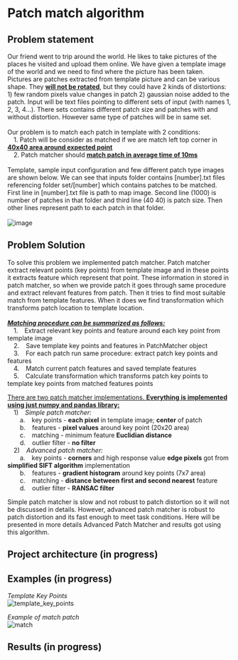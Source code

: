 # Patch match algorithm
## Problem statement
<p align="justify">

Our friend went to trip around the world. He likes to take pictures of the places he visited and upload them online. We have given a template image of the world and we need to find where the picture has been taken.<br/> 
Pictures are patches extracted from template picture and can be various shape. They <ins>**will not be rotated**</ins>,  but they could have 2 kinds of distortions: 1) few random pixels value changes in patch 2) gaussian noise added to the patch. Input will be text files pointing to different sets of input (with names 1, 2, 3, 4…). There sets contains different patch size and patches with and without distortion. However same type of patches will be in same set. <br/><br/>
Our problem is to match each patch in template with 2 conditions: <br/>
	&emsp;1. Patch will be consider as matched if we are match left top corner in <ins>**40x40 area around expected point**</ins> <br/>
  &emsp;2. Patch matcher should <ins>**match patch in average time of 10ms**</ins> <br/><br/>
Template, sample input configuration and few different patch type images are shown below.
We can see that inputs folder contains [number].txt files referencing folder set/[number] which contains patches to be matched. First line in [number].txt file is path to map image. Second line (1000) is number  of patches in that folder and third line (40 40) is patch size. Then other lines represent path to each patch in that folder. <br/><br/>
![image](https://user-images.githubusercontent.com/24530942/210841435-987d33eb-230c-41ed-ba87-73875be6a7b8.png)

</p>

## Problem Solution

<p align="justify">

To solve this problem we implemented patch matcher. Patch matcher extract relevant points (key points) from template image and in these points it extracts feature which represent that point. These information in stored in patch matcher, so when we provide patch it goes through same procedure and extract relevant features from patch. Then it tries to find most suitable match from template features. When it does we find transformation which transforms patch location to template location.
<br/><br/>
<ins>**_Matching procedure can be summarized as follows:_**</ins><br/> 
	&emsp;1. &ensp; Extract relevant key points and feature around each key point from template image <br/>
	&emsp;2. &ensp; Save template key points and features in PatchMatcher object <br/>
	&emsp;3. &ensp; For each patch run same procedure: extract patch key points and features <br/>
	&emsp;4. &ensp; Match current patch features and saved template features <br/>
	&emsp;5. &ensp; Calculate transformation which transforms patch key points to template key points from matched features points <br/>
  
<ins>There are two patch matcher implementations. **Everything is implemented using just numpy and pandas library:**</ins> <br/>
	&emsp;1) &ensp; _Simple patch matcher:_ <br/>
		&emsp;&emsp;a. &ensp; key points - **each pixel** in template image; **center** of patch <br/>
		&emsp;&emsp;b. &ensp; features - **pixel values** around key point (20x20 area) <br/>
		&emsp;&emsp;c. &ensp; matching - minimum feature **Euclidian distance** <br/>
		&emsp;&emsp;d. &ensp; outlier filter - **no filter** <br/>
	&emsp;2) &ensp; _Advanced patch matcher:_ <br/>
		&emsp;&emsp;a. &ensp; key points - **corners** and high response value **edge pixels** got from **simplified SIFT algorithm** implementation <br/>
		&emsp;&emsp;b. &ensp; features - **gradient histogram** around key points (7x7 area) <br/>
		&emsp;&emsp;c. &ensp; matching - **distance between first and second nearest** feature <br/>
		&emsp;&emsp;d. &ensp; outlier filter - **RANSAC filter** <br/>

Simple patch matcher is slow and not robust to patch distortion so it will not be discussed in details. However, advanced patch matcher is robust to patch distortion and its fast enough to meet task conditions. Here will be presented in more details Advanced Patch Matcher and results got using this algorithm.
</p>

## Project architecture (in progress) <br/>

## Examples (in progress) <br/>

<p align="justify">

_Template Key Points_<br/>
![template_key_points](https://user-images.githubusercontent.com/24530942/210603843-ecd81551-477d-4aab-b592-0e4a6c0e6e16.png)<br/>

_Example of match patch_<br/>
![match](https://user-images.githubusercontent.com/24530942/210603888-75e7fa39-67e9-43d1-ab72-36e5f79109f2.png)<br/>
</p>

## Results (in progress) <br/>
